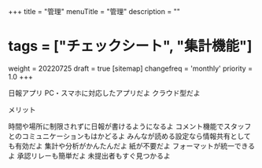 +++
title = "管理"
menuTitle = "管理"
description = ""
# tags = ["チェックシート", "集計機能"]
weight = 20220725
draft = true
[sitemap]
  changefreq = 'monthly'
  priority = 1.0
+++

日報アプリ
PC・スマホに対応したアプリだよ
クラウド型だよ

メリット

時間や場所に制限されずに日報が書けるようになるよ
コメント機能でスタッフとのコミュニケーションもはかどるよ
みんなが読める設定なら情報共有としても有効だよ
集計や分析がかんたんだよ
紙が不要だよ
フォーマットが統一できるよ
承認リレーも簡単だよ
未提出者もすぐ見つかるよ

